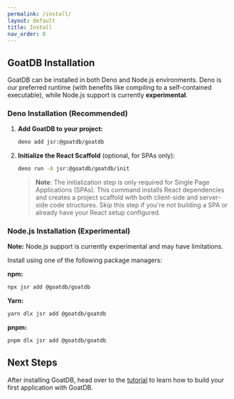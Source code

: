 ```yaml
---
permalink: /install/
layout: default
title: Install
nav_order: 0
---
```


## GoatDB Installation

GoatDB can be installed in both Deno and Node.js environments. Deno is our
preferred runtime (with benefits like compiling to a self-contained executable),
while Node.js support is currently **experimental**.

### Deno Installation (Recommended)

1. **Add GoatDB to your project:**

   ```bash
   deno add jsr:@goatdb/goatdb
   ```

2. **Initialize the React Scaffold** (optional, for SPAs only):

   ```bash
   deno run -A jsr:@goatdb/goatdb/init
   ```
   > **Note**: The initialization step is only required for Single Page
   > Applications (SPAs). This command installs React dependencies and creates a
   > project scaffold with both client-side and server-side code structures.
   > Skip this step if you're not building a SPA or already have your React
   > setup configured.

### Node.js Installation (Experimental)

**Note:** Node.js support is currently experimental and may have limitations.

Install using one of the following package managers:

**npm:**

```bash
npx jsr add @goatdb/goatdb
```

**Yarn:**

```bash
yarn dlx jsr add @goatdb/goatdb
```

**pnpm:**

```bash
pnpm dlx jsr add @goatdb/goatdb
```

## Next Steps

After installing GoatDB, head over to the [tutorial](/tutorial) to learn how to
build your first application with GoatDB.
